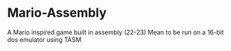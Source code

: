 # Mario-Assembly
A Mario inspired game built in assembly (22-23)
Mean to be run on a 16-bit dos emulator using TASM

